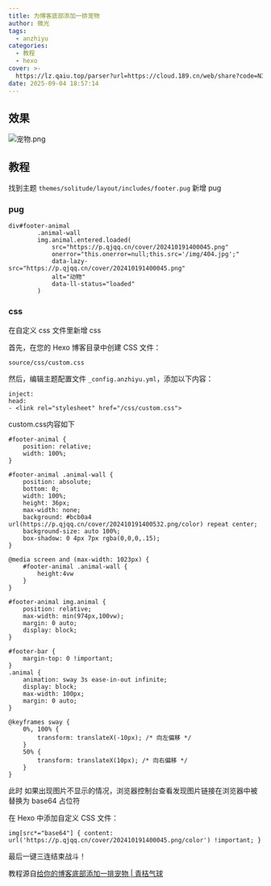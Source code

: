 ```yaml
---
title: 为博客底部添加一排宠物
author: 微光
tags:
  - anzhiyu
categories:
  - 教程
  - hexo
cover: >-
  https://lz.qaiu.top/parser?url=https://cloud.189.cn/web/share?code=N3me6fbuQBZj（访问码：db08）
date: 2025-09-04 18:57:14
---
```

## 效果

![宠物.png](https://lz.qaiu.top/parser?url=https://cloud.189.cn/web/share?code=fY7BBbQNV7vi（访问码：lf9l）)

## 教程

找到主题 `themes/solitude/layout/includes/footer.pug` 新增 pug

### pug

```
div#footer-animal
        .animal-wall
        img.animal.entered.loaded(
            src="https://p.qjqq.cn/cover/202410191400045.png"
            onerror="this.onerror=null;this.src='/img/404.jpg';"
            data-lazy-src="https://p.qjqq.cn/cover/202410191400045.png"
            alt="动物"
            data-ll-status="loaded"
        )
```

### css

在自定义 css 文件里新增 css

首先，在您的 Hexo 博客目录中创建 CSS 文件：

```
source/css/custom.css
```

然后，编辑主题配置文件 `_config.anzhiyu.yml`，添加以下内容：

```
inject:
head:
- <link rel="stylesheet" href="/css/custom.css">

```

custom.css内容如下

```
#footer-animal {
    position: relative;
    width: 100%;
}

#footer-animal .animal-wall {
    position: absolute;
    bottom: 0;
    width: 100%;
    height: 36px;
    max-width: none;
    background: #bcb0a4 url(https://p.qjqq.cn/cover/202410191400532.png/color) repeat center;
    background-size: auto 100%;
    box-shadow: 0 4px 7px rgba(0,0,0,.15);
}

@media screen and (max-width: 1023px) {
    #footer-animal .animal-wall {
        height:4vw
    }
}

#footer-animal img.animal {
    position: relative;
    max-width: min(974px,100vw);
    margin: 0 auto;
    display: block;
}

#footer-bar {
    margin-top: 0 !important;
}
.animal {
    animation: sway 3s ease-in-out infinite;
    display: block;
    max-width: 100px;
    margin: 0 auto;
}

@keyframes sway {
    0%, 100% {
        transform: translateX(-10px); /* 向左偏移 */
    }
    50% {
        transform: translateX(10px); /* 向右偏移 */
    }
}
```

此时 如果出现图片不显示的情况，浏览器控制台查看发现图片链接在浏览器中被替换为 base64 占位符

在 Hexo 中添加自定义 CSS 文件：

```
img[src*="base64"] { content: url('https://p.qjqq.cn/cover/202410191400045.png/color') !important; }
```

最后一键三连结束战斗！

教程源自[给你的博客底部添加一排宠物 | 青桔气球](https://blog.qjqq.cn/posts/f69c.html)
